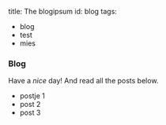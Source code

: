 title: The blogipsum
id: blog
tags:
  - blog
  - test
  - mies

### Blog

Have a _nice_ day! And read all the posts below.

 * postje 1
 * post 2
 * post 3
